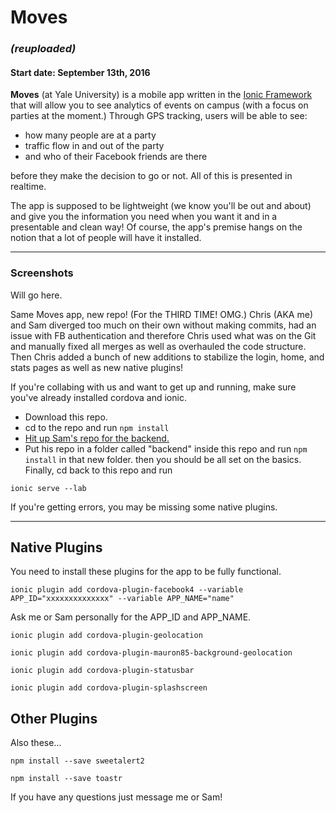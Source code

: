 # Moves
### *(reuploaded)*
#### Start date: September 13th, 2016

**Moves** (at Yale University) is a mobile app written in the [Ionic Framework](http://ionicframework.com/) that will allow you to see analytics of events on campus (with a focus on parties at the moment.) Through GPS tracking, users will be able to see:
- how many people are at a party
- traffic flow in and out of the party
- and who of their Facebook friends are there 

before they make the decision to go or not. All of this is presented in realtime. 

The app is supposed to be lightweight (we know you'll be out and about) and give you the information you need when you want it and in a presentable and clean way! Of course, the app's premise hangs on the notion that a lot of people will have it installed.

--------

### Screenshots
Will go here.

Same Moves app, new repo! (For the THIRD TIME! OMG.) Chris (AKA me) and Sam diverged too much on their own without making commits, had an issue with FB authentication and therefore Chris used what was on the Git and manually fixed all merges as well as overhauled the code structure. Then Chris added a bunch of new additions to stabilize the login, home, and stats pages as well as new native plugins!

If you're collabing with us and want to get up and running, make sure you've already installed cordova and ionic.

- Download this repo.
- cd to the repo and run `npm install`
- [Hit up Sam's repo for the backend.](https://github.com/smbddha/moves_backend)
- Put his repo in a folder called "backend" inside this repo and run `npm install` in that new folder.
then you should be all set on the basics. Finally, cd back to this repo and run
```
ionic serve --lab
```
If you're getting errors, you may be missing some native plugins.

---
## Native Plugins
You need to install these plugins for the app to be fully functional.

```
ionic plugin add cordova-plugin-facebook4 --variable APP_ID="xxxxxxxxxxxxxx" --variable APP_NAME="name"
```
Ask me or Sam personally for the APP_ID and APP_NAME.
```
ionic plugin add cordova-plugin-geolocation
```
```
ionic plugin add cordova-plugin-mauron85-background-geolocation
```
```
ionic plugin add cordova-plugin-statusbar
```
```
ionic plugin add cordova-plugin-splashscreen
```

## Other Plugins
Also these...
```
npm install --save sweetalert2
```
```
npm install --save toastr
```

If you have any questions just message me or Sam!

